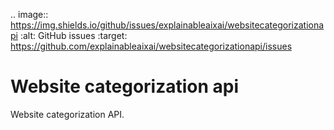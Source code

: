 .. image:: https://img.shields.io/github/issues/explainableaixai/websitecategorizationapi   :alt: GitHub issues   :target: https://github.com/explainableaixai/websitecategorizationapi/issues

# Website categorization api

Website categorization API. 


